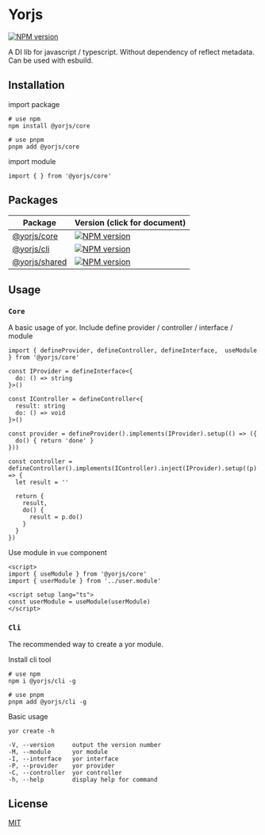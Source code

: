 # Yorjs

[![NPM version](https://img.shields.io/npm/v/@yorjs/core)](https://www.npmjs.com/package/@yorjs/core)

A DI lib for javascript / typescript.
Without dependency of reflect metadata.
Can be used with esbuild.

## Installation

import package

```
# use npm
npm install @yorjs/core

# use pnpm
pnpm add @yorjs/core
```

import module

```
import { } from '@yorjs/core'
```

## Packages

| Package                          | Version (click for document)                                 |
| -------------------------------- | ------------------------------------------------------------ |
| [@yorjs/core](packages/core)     | [![NPM version](https://img.shields.io/npm/v/@yorjs/core)](packages/core/README.md) |
| [@yorjs/cli](packages/cli)       | [![NPM version](https://img.shields.io/npm/v/@yorjs/cli)](packages/cli/README.md) |
| [@yorjs/shared](packages/shared) | [![NPM version](https://img.shields.io/npm/v/@yorjs/shared)](packages/shared/README.md) |

## Usage

### `Core`

A basic usage of yor. Include define provider / controller / interface / module

```
import { defineProvider, defineController, defineInterface,  useModule } from '@yorjs/core'

const IProvider = defineInterface<{
  do: () => string
}>()

const IController = defineController<{
  result: string
  do: () => void
}>()

const provider = defineProvider().implements(IProvider).setup(() => ({
  do() { return 'done' }
}))

const controller = defineController().implements(IController).inject(IProvider).setup((p) => {
  let result = ''

  return {
    result,
    do() {
      result = p.do()
    }
  }
})
```

Use module in `vue` component

```
<script>
import { useModule } from '@yorjs/core'
import { userModule } from '../user.module'

<script setup lang="ts">
const userModule = useModule(userModule)
</script>
```

### `Cli`

The recommended way to create a yor module.

Install cli tool

```
# use npm
npm i @yorjs/cli -g

# use pnpm
pnpm add @yorjs/cli -g
```

Basic usage

```
yor create -h

-V, --version     output the version number
-M, --module      yor module
-I, --interface   yor interface
-P, --provider    yor provider
-C, --controller  yor controller
-h, --help        display help for command
```

## License
[MIT](./LICENSE)